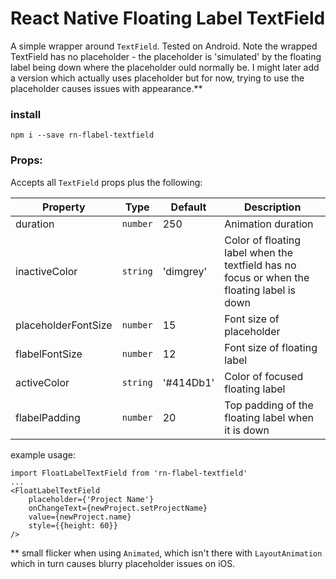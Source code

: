 # React Native Floating Label TextField

A simple wrapper around `TextField`. Tested on Android.
Note the wrapped TextField has no placeholder - the placeholder is 'simulated' by the floating label being down where the placeholder ould normally be. I might later add a version which actually uses placeholder but for now, trying to use the placeholder causes issues with appearance.** 

### install 
`npm i --save rn-flabel-textfield`

### Props:
Accepts all `TextField` props plus the following:

| Property | Type | Default | Description |
|-----------|--------|---------|--------------------------------------------|
| duration | `number` | 250 | Animation duration |
| inactiveColor | `string` | 'dimgrey' | Color of floating label when the textfield has no focus or when the floating label is down |
| placeholderFontSize | `number` | 15 | Font size of placeholder |
| flabelFontSize | `number` | 12 | Font size of floating label |
| activeColor | `string` | '#414Db1' | Color of focused floating label |
| flabelPadding | `number` | 20 | Top padding of the floating label when it is down |


example usage:
```
import FloatLabelTextField from 'rn-flabel-textfield'
...
<FloatLabelTextField
    placeholder={'Project Name'}
    onChangeText={newProject.setProjectName}
    value={newProject.name}
    style={{height: 60}}
/>
```

** small flicker when using `Animated`, which isn't there with `LayoutAnimation` which in turn causes blurry placeholder issues on iOS.

